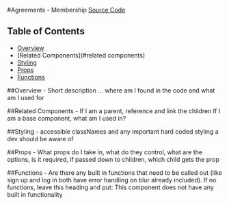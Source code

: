#Agreements - Membership
[Source Code](https://github.com/NerdCoreSdk/nerd-core-ui/blob/develop/src/components/CompositeComponents/Authentication/Agreements/Agreements.js)

## Table of Contents

  * [Overview](#overview)
  * [Related Components](#related components)
  * [Styling](#styling)
  * [Props](#props)
  * [Functions](#functions)

 ##Overview - 
 Short description ... where am I found in the code and what am I used for

 ##Related Components - 
If I am a parent, reference and link the children
If I am a base component, what am I used in?

##Styling -
accessible classNames and any important hard coded styling a dev should be aware of

##Props -
What props do I take in, what do they control, what are the options, is it required, if passed down to children, which child gets the prop

##Functions - 
Are there any built in functions that need to be called out (like sign up and log in both have error handling on blur already included). If no functions, leave this heading and put:
This component does not have any built in functionality
